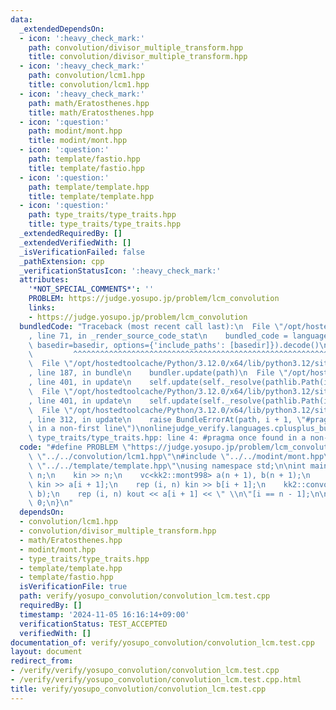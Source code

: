 ```yaml
---
data:
  _extendedDependsOn:
  - icon: ':heavy_check_mark:'
    path: convolution/divisor_multiple_transform.hpp
    title: convolution/divisor_multiple_transform.hpp
  - icon: ':heavy_check_mark:'
    path: convolution/lcm1.hpp
    title: convolution/lcm1.hpp
  - icon: ':heavy_check_mark:'
    path: math/Eratosthenes.hpp
    title: math/Eratosthenes.hpp
  - icon: ':question:'
    path: modint/mont.hpp
    title: modint/mont.hpp
  - icon: ':question:'
    path: template/fastio.hpp
    title: template/fastio.hpp
  - icon: ':question:'
    path: template/template.hpp
    title: template/template.hpp
  - icon: ':question:'
    path: type_traits/type_traits.hpp
    title: type_traits/type_traits.hpp
  _extendedRequiredBy: []
  _extendedVerifiedWith: []
  _isVerificationFailed: false
  _pathExtension: cpp
  _verificationStatusIcon: ':heavy_check_mark:'
  attributes:
    '*NOT_SPECIAL_COMMENTS*': ''
    PROBLEM: https://judge.yosupo.jp/problem/lcm_convolution
    links:
    - https://judge.yosupo.jp/problem/lcm_convolution
  bundledCode: "Traceback (most recent call last):\n  File \"/opt/hostedtoolcache/Python/3.12.0/x64/lib/python3.12/site-packages/onlinejudge_verify/documentation/build.py\"\
    , line 71, in _render_source_code_stat\n    bundled_code = language.bundle(stat.path,\
    \ basedir=basedir, options={'include_paths': [basedir]}).decode()\n          \
    \         ^^^^^^^^^^^^^^^^^^^^^^^^^^^^^^^^^^^^^^^^^^^^^^^^^^^^^^^^^^^^^^^^^^^^^^^^^^^^^^^^^\n\
    \  File \"/opt/hostedtoolcache/Python/3.12.0/x64/lib/python3.12/site-packages/onlinejudge_verify/languages/cplusplus.py\"\
    , line 187, in bundle\n    bundler.update(path)\n  File \"/opt/hostedtoolcache/Python/3.12.0/x64/lib/python3.12/site-packages/onlinejudge_verify/languages/cplusplus_bundle.py\"\
    , line 401, in update\n    self.update(self._resolve(pathlib.Path(included), included_from=path))\n\
    \  File \"/opt/hostedtoolcache/Python/3.12.0/x64/lib/python3.12/site-packages/onlinejudge_verify/languages/cplusplus_bundle.py\"\
    , line 401, in update\n    self.update(self._resolve(pathlib.Path(included), included_from=path))\n\
    \  File \"/opt/hostedtoolcache/Python/3.12.0/x64/lib/python3.12/site-packages/onlinejudge_verify/languages/cplusplus_bundle.py\"\
    , line 312, in update\n    raise BundleErrorAt(path, i + 1, \"#pragma once found\
    \ in a non-first line\")\nonlinejudge_verify.languages.cplusplus_bundle.BundleErrorAt:\
    \ type_traits/type_traits.hpp: line 4: #pragma once found in a non-first line\n"
  code: "#define PROBLEM \"https://judge.yosupo.jp/problem/lcm_convolution\"\n\n#include\
    \ \"../../convolution/lcm1.hpp\"\n#include \"../../modint/mont.hpp\"\n#include\
    \ \"../../template/template.hpp\"\nusing namespace std;\n\nint main() {\n    int\
    \ n;\n    kin >> n;\n    vc<kk2::mont998> a(n + 1), b(n + 1);\n    rep (i, n)\
    \ kin >> a[i + 1];\n    rep (i, n) kin >> b[i + 1];\n    kk2::convolution_lcm(a,\
    \ b);\n    rep (i, n) kout << a[i + 1] << \" \\n\"[i == n - 1];\n\n    return\
    \ 0;\n}\n"
  dependsOn:
  - convolution/lcm1.hpp
  - convolution/divisor_multiple_transform.hpp
  - math/Eratosthenes.hpp
  - modint/mont.hpp
  - type_traits/type_traits.hpp
  - template/template.hpp
  - template/fastio.hpp
  isVerificationFile: true
  path: verify/yosupo_convolution/convolution_lcm.test.cpp
  requiredBy: []
  timestamp: '2024-11-05 16:16:14+09:00'
  verificationStatus: TEST_ACCEPTED
  verifiedWith: []
documentation_of: verify/yosupo_convolution/convolution_lcm.test.cpp
layout: document
redirect_from:
- /verify/verify/yosupo_convolution/convolution_lcm.test.cpp
- /verify/verify/yosupo_convolution/convolution_lcm.test.cpp.html
title: verify/yosupo_convolution/convolution_lcm.test.cpp
---
```

